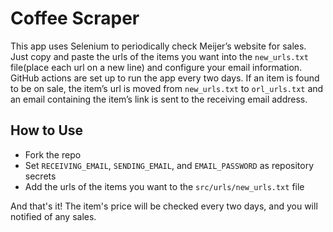 # Coffee Scraper
This app uses Selenium to periodically check Meijer’s website for sales. Just copy and paste the urls of the items you want into the `new_urls.txt` file(place each url on a new line) and configure your email information. GitHub actions are set up to run the app every two days. If an item is found to be on sale, the item’s url is moved from `new_urls.txt` to `orl_urls.txt` and an email containing the item’s link is sent to the receiving email address.

## How to Use
- Fork the repo
- Set `RECEIVING_EMAIL`, `SENDING_EMAIL`, and `EMAIL_PASSWORD` as repository secrets
- Add the urls of the items you want to the `src/urls/new_urls.txt` file

And that's it! The item's price will be checked every two days, and you will notified of any sales.
